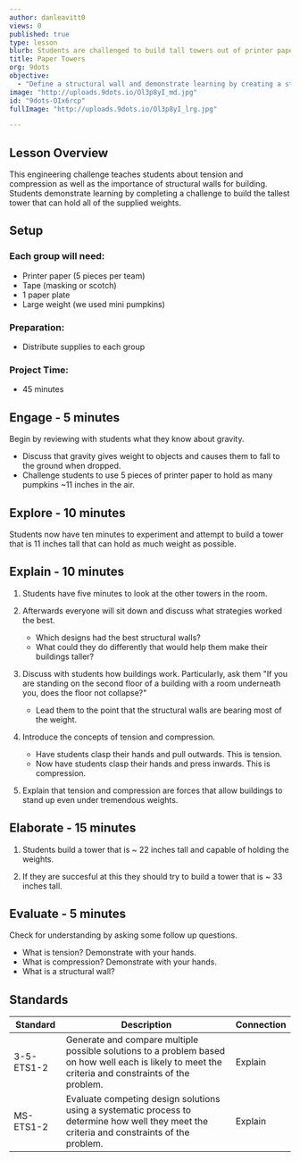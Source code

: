 ```yaml
---
author: danleavitt0
views: 0
published: true
type: lesson
blurb: Students are challenged to build tall towers out of printer paper and tape that are strong enough to hold several weights on top.
title: Paper Towers
org: 9dots
objective: 
  - "Define a structural wall and demonstrate learning by creating a sturdy #tower capable of holding weight"
image: "http://uploads.9dots.io/Ol3p8yI_md.jpg"
id: "9dots-OIx6rcp"
fullImage: "http://uploads.9dots.io/Ol3p8yI_lrg.jpg"

---
```


## Lesson Overview
This engineering challenge teaches students about tension and compression as well as the importance of structural walls for building. Students demonstrate learning by completing a challenge to build the tallest tower that can hold all of the supplied weights.

## Setup

### Each group will need: 

- Printer paper (5 pieces per team)
- Tape (masking or scotch)
- 1 paper plate
- Large weight (we used mini pumpkins)

### Preparation:

- Distribute supplies to each group

### Project Time:

- 45 minutes

## Engage - 5 minutes

Begin by reviewing with students what they know about gravity. 
	
- Discuss that gravity gives weight to objects and causes them to fall to the ground when dropped.
- Challenge students to use 5 pieces of printer paper to hold as many pumpkins ~11 inches in the air.

## Explore - 10 minutes
Students now have ten minutes to experiment and attempt to build a tower that is 11 inches tall that can hold as much weight as possible.

## Explain - 10 minutes

1. Students have five minutes to look at the other towers in the room.  

2. Afterwards everyone will sit down and discuss what strategies worked the best. 
	- Which designs had the best structural walls?
	- What could they do differently that would help them make their buildings taller?

3. 	Discuss with students how buildings work.  Particularly, ask them "If you are standing on the second floor of a building with a room underneath you, does the floor not collapse?"  
	- Lead them to the point that the structural walls are bearing most of the weight.
    
4. Introduce the concepts of tension and compression.  
	- Have students clasp their hands and pull outwards.  This is tension.  
    - Now have students clasp their hands and press inwards.  This is compression.  

5. Explain that tension and compression are forces that allow buildings to stand up even under tremendous weights.

## Elaborate - 15 minutes

1. Students build a tower that is ~ 22 inches tall and capable of holding the weights.

2. If they are succesful at this they should try to build a tower that is ~ 33 inches tall.

## Evaluate - 5 minutes

Check for understanding by asking some follow up questions.

- What is tension? Demonstrate with your hands.
- What is compression? Demonstrate with your hands.
- What is a structural wall?

## Standards

Standard | Description | Connection
--- | --- | ---
3-5-ETS1-2 | Generate and compare multiple possible solutions to a problem based on how well each is likely to meet the criteria and constraints of the problem. | Explain
MS-ETS1-2 | Evaluate competing design solutions using a systematic process to determine how well they meet the criteria and constraints of the problem. | Explain
